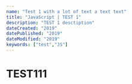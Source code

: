 ```yaml
---
name: "Test 1 with a lot of text a text text"
title: "JavaScript | TEST 1"
description: "TEST 1 desctiption"
dateCreated: "2019"
datePublished: "2019"
dateModified: "2019"
keywords: ["test","JS"]
---
```


# TEST111
